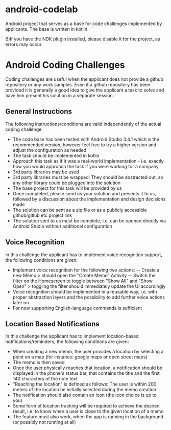 # android-codelab
Android project that serves as a base for code challenges implemented by applicants.
The base is written in kotlin. 

(!)If you have the NDK plugin installed, please disable it for the project, as errors may occur.

# Android Coding Challenges
Coding challenges are useful when the applicant does not provide a github repository or any work samples. Even if a github repository has been provided it is generally a good idea to give the applicant a task to solve and have him present his solution in a separate session. 

## General Instructions
The following instructions/conditions are valid independently of the actual coding challenge

- The code base has been tested with Android Studio 3.4.1 which is the recommended version, however feel free to try a higher version and adjust the configuration as needed
- The task should be implemented in kotlin
- Approach this task as if it was a real-world implementation - i.e. exactly how you would approach the task if you were working for a company
- 3rd party libraries may be used
- 3rd party libraries must be wrapped: They should be abstracted out, so any other library could be plugged into the solution
- The base project for this task will be provided by us
- Once completed, please send us your solution and presents it to us, followed by a discussion about the implementation and design decisions made
- The solution can be sent as a zip file or as a publicly accessible github/gitlub etc project link
- The solution sent to us must be complete, i.e. can be opened directly via Android Studio without additional configuration

## Voice Recognition
In this challenge the applicant has to implement voice recognition support, the following conditions are given:

- Implement voice recognition for the following two actions:
-- Create a new Memo > should open the "Create Memo" Activity
-- Switch the filter on the Homescreen to toggle between "Show All" and "Show Open" > toggling the filter should immediately update the UI accordingly
- Voice recognition should be implemented in a reusable way, i.e. with proper abstraction layers and the possibility to add further voice actions later on
- For now supporting English-language commands is sufficient

## Location Based Notifications
In this challenge the applicant has to implement location-based notifications/reminders, the following conditions are given:

- When creating a new memo, the user provides a location by selecting a point on a map (for instance: google maps or open street maps)
- The memo is then saved
- Once the user physically reaches that location, a notification should be displayed in the phone's status bar, that contains the title and the first 140 characters of the note text
- "Reaching the location" is defined as follows: The user is within 200 meters of the location he initially selected during the memo creation
- The notification should also contain an icon (the icon choice is up to you)
- Some form of location tracking will be required to achieve the desired result, i.e. to know when a user is close to the given location of a memo
- The feature must also work, when the app is running in the background (or possibly not running at all)
